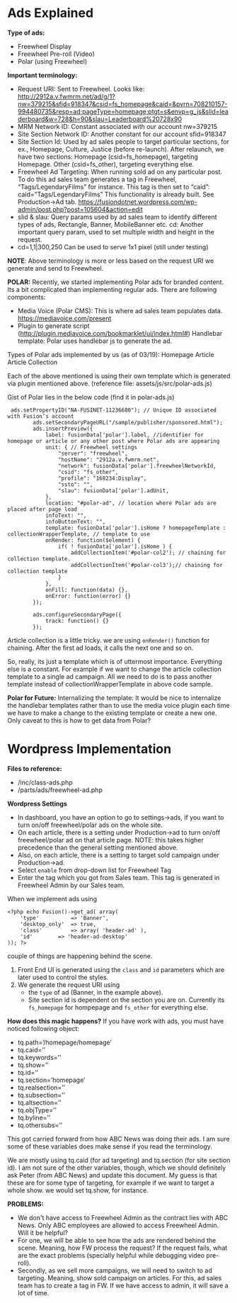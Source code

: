 # Ads Explained

**Type of ads:** 
* Freewheel Display
* Freewheel Pre-roll (Video)
* Polar (using Freewheel)

**Important terminology:**
* Request URI: Sent to Freewheel. Looks like:
http://2912a.v.fwmrm.net/ad/g/1?nw=379215&sfid=918347&csid=fs_homepage&caid=&pvrn=708210157-994480735&resp=ad;pageType=homepage;ptgt=s&envp=g_js&slid=leaderboard&w=728&h=90&slau=Leaderboard%20728x90
* MRM Network ID: Constant associated with our account
nw=379215
* Site Section Network ID: Another constant for our account
sfid=918347
* Site Section Id: Used by ad sales people to target particular sections, for ex., Homepage, Culture, Justice (before re-launch). After relaunch, we have two sections:
Homepage (csid=fs_homepage), targeting Homepage.
Other (csid=fs_other), targeting everything else. 
* Freewheel Ad Targeting: When running sold ad on any particular post. To do this ad sales team generates a tag in Freewheel, “Tags/LegendaryFilms” for instance. This tag is then set to “caid”:
caid=”Tags/LegendaryFilms”
This functionality is already built. See Production->Ad tab. https://fusiondotnet.wordpress.com/wp-admin/post.php?post=105604&action=edit
* slid & slau: Query params used by ad sales team to identify different types of ads, Rectangle, Banner, MobileBanner etc. 
cd: Another important query param, used to set multiple width and height in the request. 
* cd=1,1|300,250
Can be used to serve 1x1 pixel (still under testing)

**NOTE**: Above terminology is more or less based on the request URI we generate and send to Freewheel. 


**POLAR:**
Recently, we started implementing Polar ads for branded content. Its a bit complicated than implementing regular ads. There are following components:
* Media Voice (Polar CMS): This is where ad sales team populates data. 
https://mediavoice.com/present
* Plugin to generate script (http://plugin.mediavoice.com/bookmarklet/ui/index.html#)
Handlebar template: Polar uses handlebar js to generate the ad. 

Types of Polar ads implemented by us (as of 03/19): 
Homepage 
Article
Article Collection

Each of the above mentioned is using their own template which is generated via plugin mentioned above. (reference file: assets/js/src/polar-ads.js)



Gist of Polar lies in the below code (find it in polar-ads.js)
```
 ads.setPropertyID("NA-FUSINET-11236680"); // Unique ID associated with Fusion’s account
        ads.setSecondaryPageURL("/sample/publisher/sponsored.html");
        ads.insertPreview({
            label: fusionData['polar'].label, //identifier for homepage or article or any other post where Polar ads are appearing 
            unit: { // Freewheel settings
                "server": "freewheel",
                "hostName": "2912a.v.fwmrm.net",
                "network": fusionData['polar'].freewheelNetworkId,
                "csid": "fs_other",
                "profile": "168234:Display",
                "ssto": "",
                "slau": fusionData['polar'].adUnit, 
            },
            location: "#polar-ad", // location where Polar ads are placed after page load
            infoText: "",
            infoButtonText: "",
            template: fusionData['polar'].isHome ? homepageTemplate : collectionWrapperTemplate, // template to use 
            onRender: function($element) {
            	if( ! fusionData['polar'].isHome ) {
	                addCollectionItem('#polar-col2'); // chaining for collection template. 
	                addCollectionItem('#polar-col3');// chaining for collection template
            	}
            },
            onFill: function(data) {},
            onError: function(error) {}
        });
        
        ads.configureSecondaryPage({
            track: function() {}
        });
```

Article collection is a little tricky. we are using `onRender()` function for chaining. After the first ad loads, it calls the next one and so on. 

So, really, its just a template which is of uttermost importance. Everything else is a constant. For example if we want to change the article collection template to a single ad campaign. All we need to do is to pass another template instead of collectionWrapperTemplate in above code sample. 




**Polar for Future:**
Internalizing the template: It would be nice to internalize the handlebar templates rather than to use the media voice plugin each time we have to make a change to the existing template or create a new one. Only caveat to this is how to get data from Polar? 


# Wordpress Implementation

**Files to reference:**
* /inc/class-ads.php
* /parts/ads/freewheel-ad.php

**Wordpress Settings**
* In dashboard, you have an option to go to settings->ads, if you want to turn on/off freewheel/polar ads on the whole site. 
* On each article, there is a setting under Production->ad to turn on/off freewheel/polar ad on that article page. NOTE: this takes higher precedence than the general setting mentioned above. 
* Also, on each article, there is a setting to target sold campaign under Production->ad. 
 * Select `enable` from drop-down list for Freewheel Tag
 * Enter the tag which you got from Sales team. This tag is generated in Freewheel Admin by our Sales team. 
 
When we implement ads using
```
<?php echo Fusion()->get_ad( array(
	'type'          => 'Banner',
	'desktop_only'  => true,
	'class'         => array( 'header-ad' ),
	'id'		=> 'header-ad-desktop'
)); ?>
```
couple of things are happening behind the scene.
1. Front End UI is generated using the `class` and `id` parameters which are later used to control the styles.
2. We generate the request URI using 
	* the `type` of ad (Banner, in the example above).
	* Site section id is dependent on the section you are on. Currently its `fs_homepage` for hompepage and `fs_other` for everything else.

**How does this magic happens?**
If you have work with ads, you must have noticed following object:
* tq.path=’/homepage/homepage’
* tq.caid=’’
* tq.keywords=’’
* tq.show=’’
* tq.id=’’
* tq.section=’homepage’
* tq.realsection=’’
* tq.subsection=’’
* tq.altsection=’’
* tq.objType=’’
* tq.byline=’’
* tq.othersubs=’’

This got carried forward from how ABC News was doing their ads. I am sure some of these variables does make sense if you read the terminology. 

We are mostly using tq.caid (for ad targeting) and tq.section (for site section id). I am not sure of the other variables, though, which we should definitely ask Peter (from ABC News) and update this document. My guess is that these are for some type of targeting, for example if we want to target a whole show. we would set tq.show, for instance. 



**PROBLEMS:**
* We don't have access to Freewheel Admin as the contract lies with ABC News. Only ABC employees are allowed to access Freewheel Admin. Will it be helpful? 
 * For one, we will be able to see how the ads are rendered behind the scene. Meaning, how FW process the request? If the request fails, what are the exact problems (specially helpful while debugging video pre-roll). 
 * Secondly, as we sell more campaigns, we will need to switch to ad targeting. Meaning, show sold campaign on articles. For this, ad sales team has to create a tag in FW. If we have access to admin, it will save a lot of time. 
